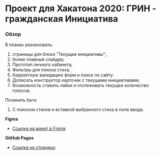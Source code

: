# Проект для Хакатона 2020: ГРИН - гражданская Инициатива

### Обзор

В планах реализовать:
1. страницы для блока "Текущие инициативы";
2. более плавный слайдер;
3. Прототип личного кабинета;
4. Фильтры для поиска стиха;
5. Корректную валидацию форм и поиск по сайту. 
6. Дописать конструктор карточек с текущими инициативами;
7. Возможность ставить лайки и отслеживать текущее количество голосов.


Починить баги:
1. С поиском стихов и вставкой выбранного стиха в поле ввода.

**Figma**

- [Ссылка на макет в Figma](https://www.figma.com/file/WGfAInURFFMvp71dKEKdIl/Untitled?node-id=0%3A1)

**GitHub Pages**

- [Ссылка на страницу](https://yunesb.github.io/green/)
